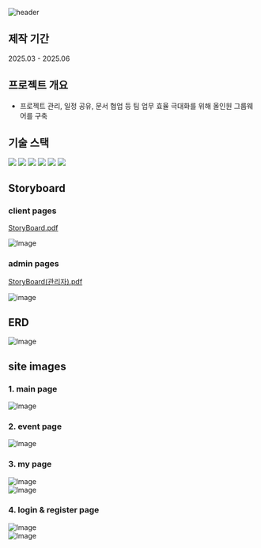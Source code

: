 ![header](https://capsule-render.vercel.app/api?type=waving&text=All-In-Works&color=auto)
## 제작 기간
2025.03 - 2025.06
## 프로젝트 개요
- 프로젝트 관리, 일정 공유, 문서 협업 등 팀 업무 효율 극대화를 위해 올인원 그룹웨어를 구축
## 기술 스택
<img src="https://img.shields.io/badge/spring boot-6DB33F?style=for-the-badge&logo=SpringBoot&logoColor=white"/> <img src="https://img.shields.io/badge/MySQL-4479A1?style=for-the-badge&logo=MySQL&logoColor=white"/>
<img src="https://img.shields.io/badge/Thymeleaf-005F0F?style=for-the-badge&logo=Thymeleaf&logoColor=white"/>
<img src="https://img.shields.io/badge/html5-E34F26?style=for-the-badge&logo=html5&logoColor=white"/> <img src="https://img.shields.io/badge/javascript-F7DF1E?style=for-the-badge&logo=javascript&logoColor=white"/>
<img src="https://img.shields.io/badge/git-F05032?style=for-the-badge&logo=git&logoColor=white"/>
## Storyboard
### client pages
[StoryBoard.pdf](https://github.com/user-attachments/files/19023617/StoryBoard.pdf)

![Image](https://github.com/user-attachments/assets/8cdf4aa5-25ad-48fb-adaf-07051671df97)
### admin pages
[StoryBoard(관리자).pdf](https://github.com/user-attachments/files/19023621/StoryBoard.pdf)

![image](https://github.com/user-attachments/assets/41460d0e-e869-4280-81cb-514e9a1e0d12)

## ERD
![Image](https://github.com/user-attachments/assets/335abe18-02ce-4329-8129-d26b115ce476)
## site images
### 1. main page
![Image](https://github.com/user-attachments/assets/42d082a0-a067-47c3-a088-927695145228)
### 2. event page
![Image](https://github.com/user-attachments/assets/4b2dd4a9-84c3-4d5e-8659-a01e2f1e7fcb)
### 3. my page
![Image](https://github.com/user-attachments/assets/148c3161-bcf7-416a-8424-23cf4ee23835)
<br>
![Image](https://github.com/user-attachments/assets/564adea6-4847-4607-9ab3-7cfffcb5148e)
### 4. login & register page
![Image](https://github.com/user-attachments/assets/0402d349-e0d1-40ac-a215-68e227d0cc6e)
<br>
![Image](https://github.com/user-attachments/assets/fe7f6c6c-33b2-43f3-9e2c-4878db4627c8)
